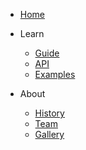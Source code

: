 - [Home](/)
- Learn
  - [Guide](/guide/user-guide/introduction)
  - [API](/api/)
  - [Examples](/examples/)

- About
  - [History](/history)
  - [Team](/team)
  - [Gallery](/gallery)
